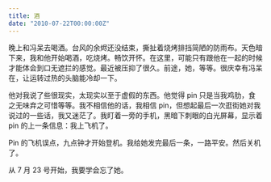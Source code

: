 ```yaml
---
title: 酒
date: "2010-07-22T00:00:00Z"
---
```


晚上和冯呆去喝酒。台风的余烬还没结束，撕扯着烧烤排挡简陋的防雨布。天色暗下来，我和他开始喝酒，吃烧烤。畅饮开怀。在这里，可能只有跟他在一起的时候才能体会到口无遮拦的感觉。最近被压抑了很久。前途，她，等等。很庆幸有冯呆在，让运转过热的头脑能冷却一下。

他对我说了些很现实，太现实以至于虚假的东西。他觉得 pin 只是当我鸡肋，食之无味弃之可惜等等。我不相信他的话，我相信 pin，但想起最后一次逛街她对我说过的一些话，我又迷茫了。我盯着一旁的手机，黑暗下刺眼的白光屏幕，显示着 pin 的上一条信息：我上飞机了。

Pin 的飞机误点，九点钟才开始登机。我给她发完最后一条，一路平安。然后关机了。

从 7 月 23 号开始，我要学会忘了她。
